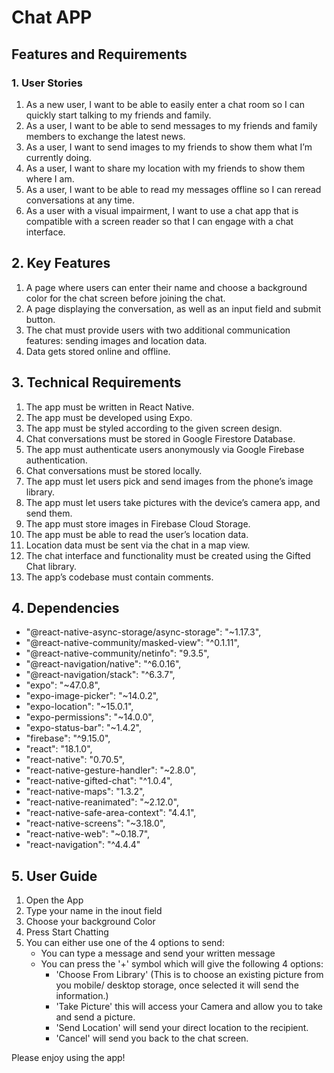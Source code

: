 # Chat APP

## Features and Requirements

### 1. User Stories
1. As a new user, I want to be able to easily enter a chat room so I can quickly start talking to my
friends and family.
2. As a user, I want to be able to send messages to my friends and family members to exchange
the latest news.
3. As a user, I want to send images to my friends to show them what I’m currently doing.
4. As a user, I want to share my location with my friends to show them where I am.
5. As a user, I want to be able to read my messages offline so I can reread conversations at any
time.
6. As a user with a visual impairment, I want to use a chat app that is compatible with a screen
reader so that I can engage with a chat interface.



## 2. Key Features
1. A page where users can enter their name and choose a background color for the chat screen
before joining the chat.
2. A page displaying the conversation, as well as an input field and submit button.
3. The chat must provide users with two additional communication features: sending images
and location data.
4. Data gets stored online and offline.



## 3. Technical Requirements
1. The app must be written in React Native.
2. The app must be developed using Expo.
3. The app must be styled according to the given screen design.
4. Chat conversations must be stored in Google Firestore Database.
5. The app must authenticate users anonymously via Google Firebase authentication.
6. Chat conversations must be stored locally.
7. The app must let users pick and send images from the phone’s image library.
8. The app must let users take pictures with the device’s camera app, and send them.
9. The app must store images in Firebase Cloud Storage.
10. The app must be able to read the user’s location data.
11. Location data must be sent via the chat in a map view.
12. The chat interface and functionality must be created using the Gifted Chat library.
13. The app’s codebase must contain comments.

## 4. Dependencies
  - "@react-native-async-storage/async-storage": "~1.17.3",
  -  "@react-native-community/masked-view": "^0.1.11",
  -  "@react-native-community/netinfo": "9.3.5",
  -  "@react-navigation/native": "^6.0.16",
  -  "@react-navigation/stack": "^6.3.7",
  -  "expo": "~47.0.8",
  -  "expo-image-picker": "~14.0.2",
  -  "expo-location": "~15.0.1",
  -  "expo-permissions": "~14.0.0",
  -  "expo-status-bar": "~1.4.2",
  -  "firebase": "^9.15.0",
  -  "react": "18.1.0",
  -  "react-native": "0.70.5",
  -  "react-native-gesture-handler": "~2.8.0",
  -  "react-native-gifted-chat": "^1.0.4",
  -  "react-native-maps": "1.3.2",
  -  "react-native-reanimated": "~2.12.0",
  -  "react-native-safe-area-context": "4.4.1",
  -  "react-native-screens": "~3.18.0",
  -  "react-native-web": "~0.18.7",
  -  "react-navigation": "^4.4.4"

## 5. User Guide
1. Open the App
2. Type your name in the inout field
3. Choose your background Color
4. Press Start Chatting
5. You can either use one of the 4 options to send:
    - You can type a message and send your written message
    - You can press the '+' symbol which will give the following 4 options:
      - 'Choose From Library' (This is to choose an existing picture from you mobile/ desktop storage, once selected it will send the information.)
      - 'Take Picture' this will access your Camera and allow you to take and send a picture. 
      - 'Send Location' will send your direct location to the recipient. 
      - 'Cancel' will send you back to the chat screen. 
  
  Please enjoy using the app!
  
  
